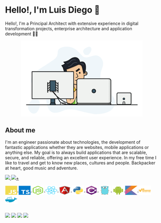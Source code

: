 # Hello!, I'm Luis Diego 👋

Hello!, I'm a Principal Architect with extensive experience in digital transformation projects, enterprise architecture and application development 👨‍💻

<p align="center">
  <img height="250" alt="ldiego73" src="dev.gif">
</p>

## About me

I'm an engineer passionate about technologies, the development of fantastic applications whether they are websites, mobile applications or anything else.
My goal is to always build applications that are scalable, secure, and reliable, offering an excellent user experience.
In my free time I like to travel and get to know new places, cultures and people. Backpacker at heart, good music and adventure.

<div>
  <a href="https://github.com/ldiego73" />
  <img height="180em" src="https://github-readme-stats.vercel.app/api?username=ldiego73&show_icons=true&theme=dark&include_all_commits=true&count_private=true"/>
  <img height="180em" src="https://github-readme-stats.vercel.app/api/top-langs/?username=ldiego73&layout=compact&langs_count=7&theme=dark"/>+
</div>

<!-- https://devicon.dev/ -->

<div style="display: inline_block"><br />
  <img align="center" alt="liego73-js" height="30" width="40" src="https://raw.githubusercontent.com/devicons/devicon/master/icons/javascript/javascript-plain.svg" />
  <img align="center" alt="liego73-ts" height="30" width="40" src="https://raw.githubusercontent.com/devicons/devicon/master/icons/typescript/typescript-plain.svg" />
  <img align="center" alt="liego73-nodejs" height="30" width="40" src="https://raw.githubusercontent.com/devicons/devicon/master/icons/nodejs/nodejs-plain.svg" />
  <img align="center" alt="liego73-react" height="30" width="40" src="https://raw.githubusercontent.com/devicons/devicon/master/icons/react/react-original.svg" />
  <img align="center" alt="liego73-angular" height="30" width="40" src="https://raw.githubusercontent.com/devicons/devicon/master/icons/angularjs/angularjs-original.svg" />
  <img align="center" alt="liego73-python" height="30" width="40" src="https://raw.githubusercontent.com/devicons/devicon/master/icons/python/python-original.svg" />
  <img align="center" alt="liego73-chsarp" height="30" width="40" src="https://raw.githubusercontent.com/devicons/devicon/master/icons/csharp/csharp-original.svg" />
  <img align="center" alt="liego73-go" height="30" width="40" src="https://raw.githubusercontent.com/devicons/devicon/master/icons/go/go-original.svg" />
  <img align="center" alt="liego73-android" height="30" width="40" src="https://raw.githubusercontent.com/devicons/devicon/master/icons/android/android-plain.svg" />
  <img align="center" alt="liego73-kotlin" height="30" width="40" src="https://raw.githubusercontent.com/devicons/devicon/master/icons/kotlin/kotlin-original.svg" />
  <img align="center" alt="liego73-aws" height="30" width="40" src="https://raw.githubusercontent.com/devicons/devicon/master/icons/amazonwebservices/amazonwebservices-plain-wordmark.svg">
  <img align="center" alt="liego73-docker" height="30" width="40" src="https://raw.githubusercontent.com/devicons/devicon/master/icons/docker/docker-plain.svg" />
</div>

## 

<div> 
  <a href="https://instagram.com/ldiego73" target="_blank"><img src="https://img.shields.io/badge/-Instagram-%23E4405F?style=for-the-badge&logo=instagram&logoColor=white" target="_blank"></a>
  <a href = "mailto:lfdiego7@gmail.com"><img src="https://img.shields.io/badge/-Gmail-%23333?style=for-the-badge&logo=gmail&logoColor=white" target="_blank"></a>
  <a href="https://www.linkedin.com/in/ldiego73" target="_blank"><img src="https://img.shields.io/badge/-LinkedIn-%230077B5?style=for-the-badge&logo=linkedin&logoColor=white" target="_blank"></a>
  <a href="https://dev.to/ldiego73" target="_blank"><img src="https://img.shields.io/badge/dev.to-%230A0A0A?style=for-the-badge&logo=dev.to&logoColor=white" target="_blank"></a>
</div>

<!--
**ldiego73/ldiego73** is a ✨ _special_ ✨ repository because its `README.md` (this file) appears on your GitHub profile.

Here are some ideas to get you started:

- 🔭 I’m currently working on ...
- 🌱 I’m currently learning ...
- 👯 I’m looking to collaborate on ...
- 🤔 I’m looking for help with ...
- 💬 Ask me about ...
- 📫 How to reach me: ...
- 😄 Pronouns: ...
- ⚡ Fun fact: ...
-->
